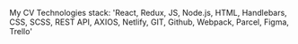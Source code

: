 My CV
Technologies stack:
'React, Redux, JS, Node.js, HTML, Handlebars, CSS, SCSS, REST API, AXIOS, Netlify, GIT, Github, Webpack, Parcel, Figma, Trello'
